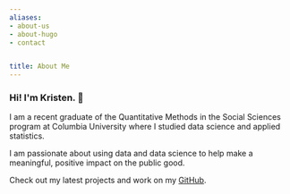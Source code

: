 ```yaml
---
aliases:
- about-us
- about-hugo
- contact


title: About Me
---
```



### Hi! I'm Kristen. 👋

I am a recent graduate of the Quantitative Methods in the Social Sciences program at Columbia University where I studied data science and applied statistics. 

I am passionate about using data and data science to help make a meaningful, positive impact on the public good.

Check out my latest projects and work on my [GitHub](https://github.com/kkakey/kkakey).


